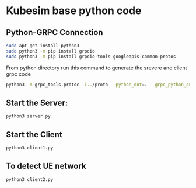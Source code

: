 # Kubesim base python code

## Python-GRPC Connection

```bash
sudo apt-get install python3
sudo python3 -m pip install grpcio
sudo python3 -m pip install grpcio-tools googleapis-common-protos
```

From python directory run this command to generate the srevere and client grpc code

```bash
python3 -m grpc_tools.protoc -I../proto --python_out=. --grpc_python_out=. ../proto/kubedge.proto
```

## Start the Server:

```bash
python3 server.py
```

## Start the Client

```bash
python3 client1.py
```

## To detect UE network

```bash
python3 client2.py
```
